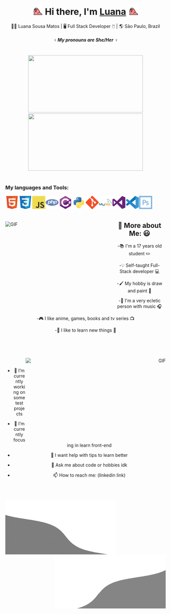 <div align="center">
   <h1> <img src="https://github.com/LuanaSMatos01/LuanaSMatos01/blob/main/gifs/birb.gif" width="33px"> Hi there, I'm <a href="https://www.youtube.com/watch?v=za3FN2fvXa8">Luana</a> <img src="https://github.com/LuanaSMatos01/LuanaSMatos01/blob/main/gifs/birb.gif" width="33px"> </h1>
</div>

<div align="center">
🙋‍♀️ Luana Sousa Matos | 🖥️ Full Stack Developer 🖱️ | 🌎 São Paulo, Brazil 
</div>
 
<h5 align="center">
   <i>♀️ My pronouns are She/Her ♀️</i>
</h5>
 
<br />

<div align="center">
   <img height="180em" width="360em" src="https://github-readme-stats.vercel.app/api?username=LuanaSMatos01&show_icons=true&theme=dracula&include_all_commits=true&count_private=true">
   <img height="180em" width="360em" src="https://github-readme-stats.vercel.app/api/top-langs/?username=LuanaSMatos01&layout=compact&langs_count=7&theme=dracula">
</div>

<br />

<div align="left">
   
<h3> My languages and Tools: </h3>

<p align="center">
      
<a href="https://www.w3schools.com/html/default.asp" target="_blank"> <img align="left" 
src="https://github.com/LuanaSMatos01/LuanaSMatos01/blob/main/icons/html5.svg" alt="HTML5" height='42px'/> </a>
   
<a href="https://www.w3schools.com/css/default.asp" target="_blank"> <img align="left" 
src="https://github.com/LuanaSMatos01/LuanaSMatos01/blob/main/icons/css3.svg" alt="CSS3" height='42px'/> </a>
   
<a href="https://developer.mozilla.org/en-US/docs/Web/JavaScript" target="_blank"> <img align="left" alt="JavaScript" height ="42px" 
src="https://github.com/LuanaSMatos01/LuanaSMatos01/blob/main/icons/javascript.svg"> </a>
   
<a href="https://www.php.net/" target="_blank"> <img align="left" alt="PHP" height ="42px" 
src="https://github.com/LuanaSMatos01/LuanaSMatos01/blob/main/icons/php.svg"> </a>
   
<a href="https://docs.microsoft.com/pt-br/dotnet/csharp/" target="_blank"> <img align="left" alt="csharp" height ="42px" 
src="https://github.com/LuanaSMatos01/LuanaSMatos01/blob/main/icons/csharp.svg"> </a>
   
<a href="https://www.python.org/" target="_blank"> <img align="left" alt="python" height ="42px" 
src="https://github.com/LuanaSMatos01/LuanaSMatos01/blob/main/icons/python.svg"> </a>
   
<a href="https://git-scm.com/" target="_blank"> <img align="left" alt="git" height ="42px" 
src="https://github.com/LuanaSMatos01/LuanaSMatos01/blob/main/icons/tools/git.svg"> </a>
   
<a href="https://www.mysql.com/" target="_blank"> <img align="left" alt="mysql" height ="42px" 
src="https://github.com/LuanaSMatos01/LuanaSMatos01/blob/main/icons/tools/mysql.svg"> </a>
   
<a href="https://visualstudio.microsoft.com/pt-br/" target="_blank"> <img align="left" alt="visualstudio" height ="42px" 
src="https://github.com/LuanaSMatos01/LuanaSMatos01/blob/main/icons/tools/visualstudio.svg"> </a>
   
<a href="https://code.visualstudio.com/" target="_blank"> <img align="left" alt="vscode" height ="42px" 
src="https://github.com/LuanaSMatos01/LuanaSMatos01/blob/main/icons/tools/vscode.svg"> </a>
   
<a href="https://www.adobe.com/br/products/photoshop.html" target="_blank"> <img align="left" alt="photoshop" height ="42px" 
src="https://github.com/LuanaSMatos01/LuanaSMatos01/blob/main/icons/tools/photoshop.svg"> </a>

</p>
</div>

<br /> 
<br /> 
<br /> 

<div align="center">
   
<p align="left">
    <img align="left" height="290px" width="340px" alt="GIF" src="https://github.com/LuanaSMatos01/LuanaSMatos01/blob/main/gifs/nerd.gif" />
</p>  
   
<p align="right">
<h2> 🤔 More about Me: 😃 </h2>

-📚 I'm a 17 years old student ✏️
   
-💡 Self-taught Full-Stack developer 💻
   
-🖌️ My hobby is draw and paint 🎨

-🎵 I'm a very ecletic person with music 🎧
   
-🎮 I like anime, games, books and tv series 📺
 
-🔎 I like to learn new things 📝
  
</p>

</div>
 
<br />
<br />
<br />
 
<div align="center">
   
<p align="right">
    <img align="right" height="260px" width="440px" alt="GIF" src="https://github.com/LuanaSMatos01/LuanaSMatos01/blob/main/gifs/monke.gif" />
</p>   

<br />

<p align="left">
   
- 🔭 I’m currently working on some test projects
   
- 🌱 I’m currently focusing in learn front-end
   
- 🤔 I want help with tips to learn better
   
- 💬 Ask me about code or hobbies idk 
   
- 📫 How to reach me: (linkedin link)

</p>
   
</div>
   
<br />
<br />
<br />

<div>
  <img align="left" height="170px" width="350px" alt="GIF" src="https://github.com/LuanaSMatos01/LuanaSMatos01/blob/main/gifs/agif.gif" />
  <img align="right" height="170px" width="350px" alt="GIF" src="https://github.com/LuanaSMatos01/LuanaSMatos01/blob/main/gifs/bgif.gif" />
</div>
